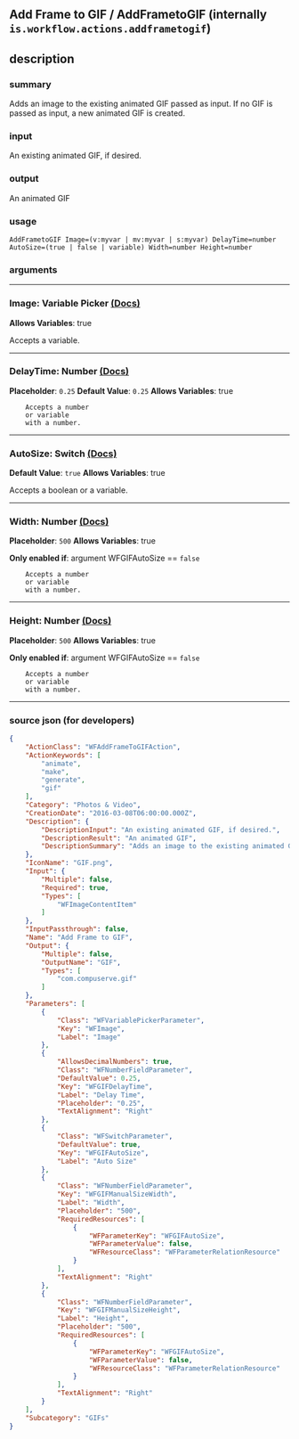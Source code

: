 
## Add Frame to GIF / AddFrametoGIF (internally `is.workflow.actions.addframetogif`)


## description

### summary

Adds an image to the existing animated GIF passed as input. If no GIF is passed as input, a new animated GIF is created.


### input

An existing animated GIF, if desired.


### output

An animated GIF

### usage
```
AddFrametoGIF Image=(v:myvar | mv:myvar | s:myvar) DelayTime=number AutoSize=(true | false | variable) Width=number Height=number
```

### arguments

---

### Image: Variable Picker [(Docs)](https://pfgithub.github.io/shortcutslang/gettingstarted#variable-picker-fields)
**Allows Variables**: true



Accepts a variable.

---

### DelayTime: Number [(Docs)](https://pfgithub.github.io/shortcutslang/gettingstarted#number-field)
**Placeholder**: `0.25`
**Default Value**: `0.25`
**Allows Variables**: true



		Accepts a number 
		or variable
		with a number.

---

### AutoSize: Switch [(Docs)](https://pfgithub.github.io/shortcutslang/gettingstarted#switch-or-expanding-or-boolean-fields)
**Default Value**: ```
		true
		```
**Allows Variables**: true



Accepts a boolean
or a variable.

---

### Width: Number [(Docs)](https://pfgithub.github.io/shortcutslang/gettingstarted#number-field)
**Placeholder**: `500`
**Allows Variables**: true

**Only enabled if**: argument WFGIFAutoSize == `false`

		Accepts a number 
		or variable
		with a number.

---

### Height: Number [(Docs)](https://pfgithub.github.io/shortcutslang/gettingstarted#number-field)
**Placeholder**: `500`
**Allows Variables**: true

**Only enabled if**: argument WFGIFAutoSize == `false`

		Accepts a number 
		or variable
		with a number.

---

### source json (for developers)

```json
{
	"ActionClass": "WFAddFrameToGIFAction",
	"ActionKeywords": [
		"animate",
		"make",
		"generate",
		"gif"
	],
	"Category": "Photos & Video",
	"CreationDate": "2016-03-08T06:00:00.000Z",
	"Description": {
		"DescriptionInput": "An existing animated GIF, if desired.",
		"DescriptionResult": "An animated GIF",
		"DescriptionSummary": "Adds an image to the existing animated GIF passed as input. If no GIF is passed as input, a new animated GIF is created."
	},
	"IconName": "GIF.png",
	"Input": {
		"Multiple": false,
		"Required": true,
		"Types": [
			"WFImageContentItem"
		]
	},
	"InputPassthrough": false,
	"Name": "Add Frame to GIF",
	"Output": {
		"Multiple": false,
		"OutputName": "GIF",
		"Types": [
			"com.compuserve.gif"
		]
	},
	"Parameters": [
		{
			"Class": "WFVariablePickerParameter",
			"Key": "WFImage",
			"Label": "Image"
		},
		{
			"AllowsDecimalNumbers": true,
			"Class": "WFNumberFieldParameter",
			"DefaultValue": 0.25,
			"Key": "WFGIFDelayTime",
			"Label": "Delay Time",
			"Placeholder": "0.25",
			"TextAlignment": "Right"
		},
		{
			"Class": "WFSwitchParameter",
			"DefaultValue": true,
			"Key": "WFGIFAutoSize",
			"Label": "Auto Size"
		},
		{
			"Class": "WFNumberFieldParameter",
			"Key": "WFGIFManualSizeWidth",
			"Label": "Width",
			"Placeholder": "500",
			"RequiredResources": [
				{
					"WFParameterKey": "WFGIFAutoSize",
					"WFParameterValue": false,
					"WFResourceClass": "WFParameterRelationResource"
				}
			],
			"TextAlignment": "Right"
		},
		{
			"Class": "WFNumberFieldParameter",
			"Key": "WFGIFManualSizeHeight",
			"Label": "Height",
			"Placeholder": "500",
			"RequiredResources": [
				{
					"WFParameterKey": "WFGIFAutoSize",
					"WFParameterValue": false,
					"WFResourceClass": "WFParameterRelationResource"
				}
			],
			"TextAlignment": "Right"
		}
	],
	"Subcategory": "GIFs"
}
```
